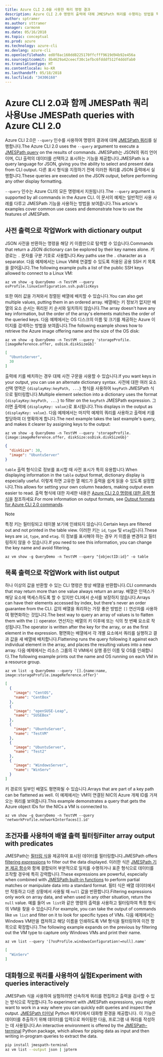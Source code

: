 ```yaml
---
title: Azure CLI 2.0을 사용한 쿼리 명령 결과
description: Azure CLI 2.0 명령의 출력에 대해 JMESPath 쿼리를 수행하는 방법을 학습합니다.
author: sptramer
ms.author: sttramer
manager: carmonm
ms.date: 05/16/2018
ms.topic: conceptual
ms.prod: azure
ms.technology: azure-cli
ms.devlang: azure-cli
ms.openlocfilehash: ed8f8ac160dd8225170ffcfff9619d94b92e456a
ms.sourcegitcommit: 8b4629a42ceecf30c1efbc6fdddf512f4dddfab0
ms.translationtype: HT
ms.contentlocale: ko-KR
ms.lasthandoff: 05/18/2018
ms.locfileid: "34306168"
---
```

# <a name="use-jmespath-queries-with-azure-cli-20"></a><span data-ttu-id="7b7ee-103">Azure CLI 2.0과 함께 JMESPath 쿼리 사용</span><span class="sxs-lookup"><span data-stu-id="7b7ee-103">Use JMESPath queries with Azure CLI 2.0</span></span>

<span data-ttu-id="7b7ee-104">Azure CLI 2.0은 `--query` 인수를 사용하여 명령의 결과에 대해 [JMESPath 쿼리](http://jmespath.org)를 실행합니다.</span><span class="sxs-lookup"><span data-stu-id="7b7ee-104">The Azure CLI 2.0 uses the `--query` argument to execute a [JMESPath query](http://jmespath.org) on the results of commands.</span></span> <span data-ttu-id="7b7ee-105">JMESPath는 JSON의 쿼리 언어이며, CLI 출력의 데이터를 선택하고 표시하는 기능을 제공합니다.</span><span class="sxs-lookup"><span data-stu-id="7b7ee-105">JMESPath is a query language for JSON, giving you the ability to select and present data from CLI output.</span></span> <span data-ttu-id="7b7ee-106">다른 표시 형식을 지정하기 전에 이러한 쿼리를 JSON 출력에서 실행합니다.</span><span class="sxs-lookup"><span data-stu-id="7b7ee-106">These queries are executed on the JSON output, before performing any other display formatting.</span></span>

<span data-ttu-id="7b7ee-107">`--query` 인수는 Azure CLI의 모든 명령에서 지원됩니다.</span><span class="sxs-lookup"><span data-stu-id="7b7ee-107">The `--query` argument is supported by all commands in the Azure CLI.</span></span> <span data-ttu-id="7b7ee-108">이 문서의 예제는 일반적인 사용 사례를 다루고 JMESPath 기능을 사용하는 방법을 보여줍니다.</span><span class="sxs-lookup"><span data-stu-id="7b7ee-108">This article's examples cover common use cases and demonstrate how to use the features of JMESPath.</span></span>

## <a name="work-with-dictionary-output"></a><span data-ttu-id="7b7ee-109">사전 출력으로 작업</span><span class="sxs-lookup"><span data-stu-id="7b7ee-109">Work with dictionary output</span></span>

<span data-ttu-id="7b7ee-110">JSON 사전을 반환하는 명령을 해당 키 이름만으로 탐색할 수 있습니다.</span><span class="sxs-lookup"><span data-stu-id="7b7ee-110">Commands that return a JSON dictionary can be explored by their key names alone.</span></span> <span data-ttu-id="7b7ee-111">키 경로는 `.` 문자를 구분 기호로 사용합니다.</span><span class="sxs-lookup"><span data-stu-id="7b7ee-111">Key paths use the `.` character as a separator.</span></span> <span data-ttu-id="7b7ee-112">다음 예제에서는 Linux VM에 연결할 수 있도록 허용된 공용 SSH 키 목록을 끌어옵니다.</span><span class="sxs-lookup"><span data-stu-id="7b7ee-112">The following example pulls a list of the public SSH keys allowed to connect to a Linux VM:</span></span>

```azurecli-interactive
az vm show -g QueryDemo -n TestVM --query osProfile.linuxConfiguration.ssh.publicKeys
```

<span data-ttu-id="7b7ee-113">또한 여러 값을 가져와서 정렬된 배열에 배치할 수 있습니다.</span><span class="sxs-lookup"><span data-stu-id="7b7ee-113">You can also get multiple values, putting them in an ordered array.</span></span> <span data-ttu-id="7b7ee-114">배열에는 키 정보가 없지만 배열의 요소 순서는 쿼리된 키 순서와 일치하지 않습니다.</span><span class="sxs-lookup"><span data-stu-id="7b7ee-114">The array doesn't have any key information, but the order of the array's elements matches the order of the queried keys.</span></span> <span data-ttu-id="7b7ee-115">다음 예제에서는 OS 디스크의 이름 및 크기를 제공하는 Azure 이미지를 검색하는 방법을 보여줍니다.</span><span class="sxs-lookup"><span data-stu-id="7b7ee-115">The following example shows how to retrieve the Azure image offering name and the size of the OS disk:</span></span>

```azurecli-interactive
az vm show -g QueryDemo -n TestVM --query 'storageProfile.[imageReference.offer, osDisk.diskSizeGb]'
```

```json
[
  "UbuntuServer",
  30
]
```

<span data-ttu-id="7b7ee-116">출력에 키를 배치하는 경우 대체 사전 구문을 사용할 수 있습니다.</span><span class="sxs-lookup"><span data-stu-id="7b7ee-116">If you want keys in your output, you can use an alternate dictionary syntax.</span></span> <span data-ttu-id="7b7ee-117">사전에 대한 여러 요소 선택 영역은 `{displayKey:keyPath, ...}` 형식을 사용하여 `keyPath` JMESPath 식으로 필터링합니다.</span><span class="sxs-lookup"><span data-stu-id="7b7ee-117">Multiple element selection into a dictionary uses the format `{displayKey:keyPath, ...}` to filter on the `keyPath` JMESPath expression.</span></span> <span data-ttu-id="7b7ee-118">그러면 출력에 `{displayKey: value}`로 표시됩니다.</span><span class="sxs-lookup"><span data-stu-id="7b7ee-118">This displays in the output as `{displayKey: value}`.</span></span> <span data-ttu-id="7b7ee-119">다음 예제에서는 마지막 예제의 쿼리를 사용하고 출력에 키를 할당하여 더 명확하게 합니다.</span><span class="sxs-lookup"><span data-stu-id="7b7ee-119">The next example takes the last example's query, and makes it clearer by assigning keys to the output:</span></span>

```azurecli-interactive
az vm show -g QueryDemo -n TestVM --query 'storageProfile.{image:imageReference.offer, diskSize:osDisk.diskSizeGb}'
```

```json
{
  "diskSize": 30,
  "image": "UbuntuServer"
}
```

<span data-ttu-id="7b7ee-120">`table` 출력 형식으로 정보를 표시할 때 사전 표시가 특히 유용합니다.</span><span class="sxs-lookup"><span data-stu-id="7b7ee-120">When displaying information in the `table` output format, dictionary display is especially useful.</span></span> <span data-ttu-id="7b7ee-121">이렇게 하면 고유한 열 헤드가 출력을 쉽게 읽을 수 있도록 설정합니다.</span><span class="sxs-lookup"><span data-stu-id="7b7ee-121">This allows for setting your own column headers, making output even easier to read.</span></span> <span data-ttu-id="7b7ee-122">출력 형식에 대한 자세한 내용은 [Azure CLI 2.0 명령에 대한 출력 형식](/cli/azure/format-output-azure-cli)을 참조하세요.</span><span class="sxs-lookup"><span data-stu-id="7b7ee-122">For more information on output formats, see [Output formats for Azure CLI 2.0 commands](/cli/azure/format-output-azure-cli).</span></span>

> [!NOTE]
> <span data-ttu-id="7b7ee-123">특정 키는 필터링되고 테이블 보기에 인쇄되지 않습니다.</span><span class="sxs-lookup"><span data-stu-id="7b7ee-123">Certain keys are filtered out and not printed in the table view.</span></span> <span data-ttu-id="7b7ee-124">이러한 키는 `id`, `type` 및 `etag`입니다.</span><span class="sxs-lookup"><span data-stu-id="7b7ee-124">These keys are `id`, `type`, and `etag`.</span></span> <span data-ttu-id="7b7ee-125">이 정보를 표시해야 하는 경우 키 이름을 변경하고 필터링하지 않을 수 있습니다.</span><span class="sxs-lookup"><span data-stu-id="7b7ee-125">If you need to see this information, you can change the key name and avoid filtering.</span></span>
>
> ```azurecli
> az vm show -g QueryDemo -n TestVM --query "{objectID:id}" -o table
> ```

## <a name="work-with-list-output"></a><span data-ttu-id="7b7ee-126">목록 출력으로 작업</span><span class="sxs-lookup"><span data-stu-id="7b7ee-126">Work with list output</span></span>

<span data-ttu-id="7b7ee-127">하나 이상의 값을 반환할 수 있는 CLI 명령은 항상 배열을 반환합니다.</span><span class="sxs-lookup"><span data-stu-id="7b7ee-127">CLI commands that may return more than one value always return an array.</span></span> <span data-ttu-id="7b7ee-128">배열은 인덱스가 해당 요소에 액세스하도록 할 수 있지만 CLI에서 순서를 보장하지 않습니다.</span><span class="sxs-lookup"><span data-stu-id="7b7ee-128">Arrays can have their elements accessed by index, but there's never an order guarantee from the CLI.</span></span> <span data-ttu-id="7b7ee-129">값의 배열을 쿼리하는 가장 좋은 방법은 `[]` 연산자를 사용하여 평면화하는 것입니다.</span><span class="sxs-lookup"><span data-stu-id="7b7ee-129">The best way to query an array of values is to flatten them with the `[]` operator.</span></span> <span data-ttu-id="7b7ee-130">연산자는 배열의 키 이후에 또는 식의 첫 번째 요소로 작성됩니다.</span><span class="sxs-lookup"><span data-stu-id="7b7ee-130">The operator is written after the key for the array, or as the first element in the expression.</span></span> <span data-ttu-id="7b7ee-131">평면화는 배열에서 각 개별 요소에서 쿼리를 실행하고 결과 값을 새 배열에 배치합니다.</span><span class="sxs-lookup"><span data-stu-id="7b7ee-131">Flattening runs the query following it against each individual element in the array, and places the resulting values into a new array.</span></span> <span data-ttu-id="7b7ee-132">다음 예제에서는 리소스 그룹의 각 VM에서 실행 중인 이름 및 OS를 인쇄합니다.</span><span class="sxs-lookup"><span data-stu-id="7b7ee-132">The following example prints out the name and OS running on each VM in a resource group.</span></span> 

```azurecli-interactive
az vm list -g QueryDemo --query '[].{name:name, image:storageProfile.imageReference.offer}'
```

```json
[
  {
    "image": "CentOS",
    "name": "CentBox"
  },
  {
    "image": "openSUSE-Leap",
    "name": "SUSEBox"
  },
  {
    "image": "UbuntuServer",
    "name": "TestVM"
  },
  {
    "image": "UbuntuServer",
    "name": "Test2"
  },
  {
    "image": "WindowsServer",
    "name": "WinServ"
  }
]
```

<span data-ttu-id="7b7ee-133">키 경로의 일부인 배열도 평면화될 수 있습니다.</span><span class="sxs-lookup"><span data-stu-id="7b7ee-133">Arrays that are part of a key path can be flattened as well.</span></span> <span data-ttu-id="7b7ee-134">이 예제에서는 VM이 연결된 NIC의 Azure 개체 ID를 가져오는 쿼리를 보여줍니다.</span><span class="sxs-lookup"><span data-stu-id="7b7ee-134">This example demonstrates a query that gets the Azure object IDs for the NICs a VM is connected to.</span></span>

```azurecli-interactive
az vm show -g QueryDemo -n TestVM --query 'networkProfile.networkInterfaces[].id'
```

## <a name="filter-array-output-with-predicates"></a><span data-ttu-id="7b7ee-135">조건자를 사용하여 배열 출력 필터링</span><span class="sxs-lookup"><span data-stu-id="7b7ee-135">Filter array output with predicates</span></span>

<span data-ttu-id="7b7ee-136">JMESPath는 [필터링 식](http://jmespath.org/specification.html#filterexpressions)을 제공하여 표시된 데이터를 필터링합니다.</span><span class="sxs-lookup"><span data-stu-id="7b7ee-136">JMESPath offers [filtering expressions](http://jmespath.org/specification.html#filterexpressions) to filter out the data displayed.</span></span> <span data-ttu-id="7b7ee-137">이러한 식은 [JMESPath 기본 제공 함수](http://jmespath.org/specification.html#built-in-functions)와 함께 결합되어 부분적으로 일치를 수행하거나 표준 형식으로 데이터를 조작할 경우에 특히 강력합니다.</span><span class="sxs-lookup"><span data-stu-id="7b7ee-137">These expressions are powerful, especially when combined with [JMESPath built-in functions](http://jmespath.org/specification.html#built-in-functions) to perform partial matches or manipulate data into a standard format.</span></span> <span data-ttu-id="7b7ee-138">필터 식은 배열 데이터에서만 작동하고 다른 상황에서 사용될 때 `null` 값을 반환합니다.</span><span class="sxs-lookup"><span data-stu-id="7b7ee-138">Filtering expressions only work on array data, and when used in any other situation, return the `null` value.</span></span> <span data-ttu-id="7b7ee-139">예를 들어 `vm list`와 같은 명령의 출력을 사용하고 필터링하여 특정 형식의 VM을 찾을 수 있습니다.</span><span class="sxs-lookup"><span data-stu-id="7b7ee-139">For example, you can take the output of commands like `vm list` and filter on it to look for specific types of VMs.</span></span> <span data-ttu-id="7b7ee-140">다음 예제에서는 Windows VM만을 캡처하고 해당 이름을 인쇄하도록 VM 형식을 필터링하여 이전 항목으로 확장합니다.</span><span class="sxs-lookup"><span data-stu-id="7b7ee-140">The following example expands on the previous by filtering out the VM type to capture only Windows VMs and print their name.</span></span>

```azurecli-interactive
az vm list --query '[?osProfile.windowsConfiguration!=null].name'
```

```json
[
  "WinServ"
]
```

## <a name="experiment-with-queries-interactively"></a><span data-ttu-id="7b7ee-141">대화형으로 쿼리를 사용하여 실험</span><span class="sxs-lookup"><span data-stu-id="7b7ee-141">Experiment with queries interactively</span></span>

<span data-ttu-id="7b7ee-142">JMESPath 식을 사용하여 실험하려면 신속하게 쿼리를 편집하고 출력을 검사할 수 있는 방식으로 작업합니다.</span><span class="sxs-lookup"><span data-stu-id="7b7ee-142">To experiment with JMESPath expressions, you might want to work in a way where you can quickly edit queries and inspect the output.</span></span> <span data-ttu-id="7b7ee-143">[JMESPath 터미널](https://github.com/jmespath/jmespath.terminal) Python 패키지에서 대화형 환경을 제공합니다. 이 기능은 데이터를 추출하기 위해 데이터를 입력으로 파이핑한 다음, 프로그램 내 쿼리를 작성하는 데 사용됩니다.</span><span class="sxs-lookup"><span data-stu-id="7b7ee-143">An interactive environment is offered by the [JMESPath-terminal](https://github.com/jmespath/jmespath.terminal) Python package, which allows for piping data as input and then writing in-program queries to extract the data.</span></span>

```bash
pip install jmespath-terminal
az vm list --output json | jpterm
```
